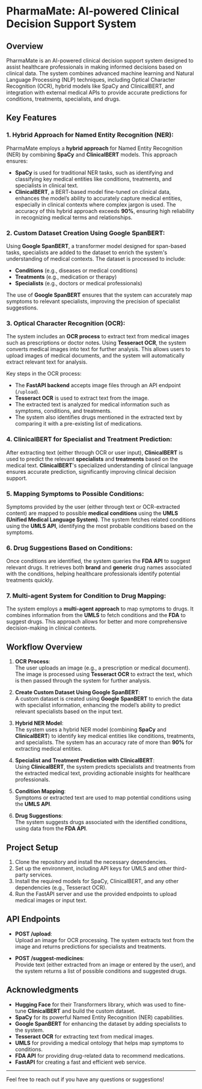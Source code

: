 # PharmaMate: AI-powered Clinical Decision Support System

## Overview

PharmaMate is an AI-powered clinical decision support system designed to assist healthcare professionals in making informed decisions based on clinical data. The system combines advanced machine learning and Natural Language Processing (NLP) techniques, including Optical Character Recognition (OCR), hybrid models like SpaCy and ClinicalBERT, and integration with external medical APIs to provide accurate predictions for conditions, treatments, specialists, and drugs. 

## Key Features

### 1. **Hybrid Approach for Named Entity Recognition (NER)**:
   PharmaMate employs a **hybrid approach** for Named Entity Recognition (NER) by combining **SpaCy** and **ClinicalBERT** models. This approach ensures:
   - **SpaCy** is used for traditional NER tasks, such as identifying and classifying key medical entities like conditions, treatments, and specialists in clinical text.
   - **ClinicalBERT**, a BERT-based model fine-tuned on clinical data, enhances the model’s ability to accurately capture medical entities, especially in clinical contexts where complex jargon is used. The accuracy of this hybrid approach exceeds **90%**, ensuring high reliability in recognizing medical terms and relationships.

### 2. **Custom Dataset Creation Using Google SpanBERT**:
   Using **Google SpanBERT**, a transformer model designed for span-based tasks, specialists are added to the dataset to enrich the system's understanding of medical contexts. The dataset is processed to include:
   - **Conditions** (e.g., diseases or medical conditions)
   - **Treatments** (e.g., medication or therapy)
   - **Specialists** (e.g., doctors or medical professionals)
   
   The use of **Google SpanBERT** ensures that the system can accurately map symptoms to relevant specialists, improving the precision of specialist suggestions.

### 3. **Optical Character Recognition (OCR)**:
   The system includes an **OCR process** to extract text from medical images such as prescriptions or doctor notes. Using **Tesseract OCR**, the system converts medical images into text for further analysis. This allows users to upload images of medical documents, and the system will automatically extract relevant text for analysis.

   Key steps in the OCR process:
   - The **FastAPI backend** accepts image files through an API endpoint (`/upload`).
   - **Tesseract OCR** is used to extract text from the image.
   - The extracted text is analyzed for medical information such as symptoms, conditions, and treatments.
   - The system also identifies drugs mentioned in the extracted text by comparing it with a pre-existing list of medications.

### 4. **ClinicalBERT for Specialist and Treatment Prediction**:
   After extracting text (either through OCR or user input), **ClinicalBERT** is used to predict the relevant **specialists** and **treatments** based on the medical text. **ClinicalBERT**'s specialized understanding of clinical language ensures accurate prediction, significantly improving clinical decision support.

### 5. **Mapping Symptoms to Possible Conditions**:
   Symptoms provided by the user (either through text or OCR-extracted content) are mapped to possible **medical conditions** using the **UMLS (Unified Medical Language System)**. The system fetches related conditions using the **UMLS API**, identifying the most probable conditions based on the symptoms.

### 6. **Drug Suggestions Based on Conditions**:
   Once conditions are identified, the system queries the **FDA API** to suggest relevant drugs. It retrieves both **brand** and **generic** drug names associated with the conditions, helping healthcare professionals identify potential treatments quickly.

### 7. **Multi-agent System for Condition to Drug Mapping**:
   The system employs a **multi-agent approach** to map symptoms to drugs. It combines information from the **UMLS** to fetch conditions and the **FDA** to suggest drugs. This approach allows for better and more comprehensive decision-making in clinical contexts.

## Workflow Overview

1. **OCR Process**:  
   The user uploads an image (e.g., a prescription or medical document). The image is processed using **Tesseract OCR** to extract the text, which is then passed through the system for further analysis.

2. **Create Custom Dataset Using Google SpanBERT**:  
   A custom dataset is created using **Google SpanBERT** to enrich the data with specialist information, enhancing the model’s ability to predict relevant specialists based on the input text.

3. **Hybrid NER Model**:  
   The system uses a hybrid NER model (combining **SpaCy** and **ClinicalBERT**) to identify key medical entities like conditions, treatments, and specialists. The system has an accuracy rate of more than **90%** for extracting medical entities.

4. **Specialist and Treatment Prediction with ClinicalBERT**:  
   Using **ClinicalBERT**, the system predicts specialists and treatments from the extracted medical text, providing actionable insights for healthcare professionals.

5. **Condition Mapping**:  
   Symptoms or extracted text are used to map potential conditions using the **UMLS API**.

6. **Drug Suggestions**:  
   The system suggests drugs associated with the identified conditions, using data from the **FDA API**.

## Project Setup

1. Clone the repository and install the necessary dependencies.
2. Set up the environment, including API keys for UMLS and other third-party services.
3. Install the required models for SpaCy, ClinicalBERT, and any other dependencies (e.g., Tesseract OCR).
4. Run the FastAPI server and use the provided endpoints to upload medical images or input text.

## API Endpoints

- **POST /upload**:  
   Upload an image for OCR processing. The system extracts text from the image and returns predictions for specialists and treatments.
  
- **POST /suggest-medicines**:  
   Provide text (either extracted from an image or entered by the user), and the system returns a list of possible conditions and suggested drugs.

## Acknowledgments

- **Hugging Face** for their Transformers library, which was used to fine-tune **ClinicalBERT** and build the custom dataset.
- **SpaCy** for its powerful Named Entity Recognition (NER) capabilities.
- **Google SpanBERT** for enhancing the dataset by adding specialists to the system.
- **Tesseract OCR** for extracting text from medical images.
- **UMLS** for providing a medical ontology that helps map symptoms to conditions.
- **FDA API** for providing drug-related data to recommend medications.
- **FastAPI** for creating a fast and efficient web service.

---

Feel free to reach out if you have any questions or suggestions!
